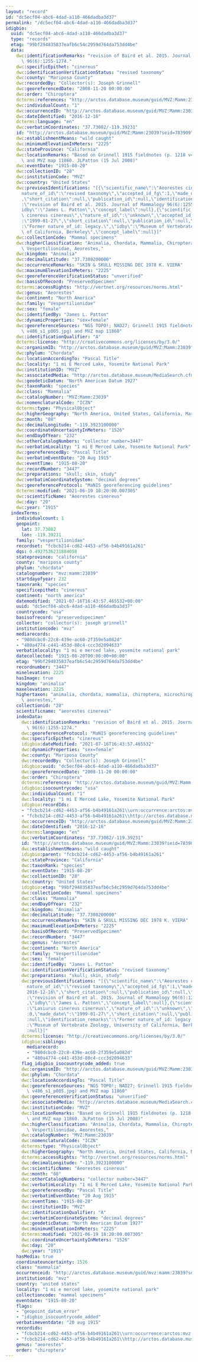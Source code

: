 ```yaml
---
layout: "record"
id: "dc5ecf04-abc6-4dad-a110-466dadba3d37"
permalink: "/dc5ecf04-abc6-4dad-a110-466dadba3d37"
idigbio:
  uuid: "dc5ecf04-abc6-4dad-a110-466dadba3d37"
  type: "records"
  etag: "99bf294835837eafb6c54c2959d764da753dd4be"
  data:
    dwc:identificationRemarks: "revision of Baird et al. 2015. Journal of Mammalogy\
      \ 96(6):1255-1274."
    dwc:specificEpithet: "cinereus"
    dwc:identificationVerificationStatus: "revised taxonomy"
    dwc:county: "Mariposa County"
    dwc:recordedBy: "Collector(s): Joseph Grinnell"
    dwc:georeferencedDate: "2008-11-20 00:00:00"
    dwc:order: "Chiroptera"
    dcterms:references: "http://arctos.database.museum/guid/MVZ:Mamm:23039"
    dwc:individualCount: "1"
    dwc:occurrenceID: "http://arctos.database.museum/guid/MVZ:Mamm:23039?seid=783909"
    dwc:dateIdentified: "2016-12-16"
    dcterms:language: "en"
    dwc:verbatimCoordinates: "37.73082/-119.39231"
    id: "http://arctos.database.museum/guid/MVZ:Mamm:23039?seid=783909"
    dwc:establishmentMeans: "wild caught"
    dwc:minimumElevationInMeters: "2225"
    dwc:stateProvince: "California"
    dwc:locationRemarks: "Based on Grinnell 1915 fieldnotes (p. 1218 v486_s1_p005.jpg)\
      \ and MVZ map 11860. JLPatton (15 Jul 2008)"
    dwc:eventDate: "1915-08-20"
    dwc:collectionID: "28"
    dwc:institutionCode: "MVZ"
    dwc:country: "United States"
    dwc:previousIdentifications: "[{\"scientific_name\":\"Aeorestes cinereus\",\"\
      nature_of_id\":\"revised taxonomy\",\"accepted_id_fg\":1,\"made_date\":\"2016-12-16\"\
      ,\"short_citation\":null,\"publication_id\":null,\"identification_remarks\"\
      :\"revision of Baird et al. 2015. Journal of Mammalogy 96(6):1255-1274.\",\"\
      idby\":\"James L. Patton\",\"concept_label\":null},{\"scientific_name\":\"Lasiurus\
      \ cinereus cinereus\",\"nature_of_id\":\"unknown\",\"accepted_id_fg\":0,\"made_date\"\
      :\"1999-01-27\",\"short_citation\":null,\"publication_id\":null,\"identification_remarks\"\
      :\"Former nature_of_id: legacy.\",\"idby\":\"Museum of Vertebrate Zoology, University\
      \ of California, Berkeley\",\"concept_label\":null}]"
    dwc:collectionCode: "Mammal specimens"
    dwc:higherClassification: "Animalia, Chordata, Mammalia, Chiroptera, Microchiroptera,\
      \ Vespertilionidae, Aeorestes,"
    dwc:kingdom: "Animalia"
    dwc:decimalLatitude: "37.7308200000"
    dwc:occurrenceRemarks: "SKIN & SKULL MISSING DEC 1978 K. VIERA"
    dwc:maximumElevationInMeters: "2225"
    dwc:georeferenceVerificationStatus: "unverified"
    dwc:basisOfRecord: "PreservedSpecimen"
    dcterms:accessRights: "http://vertnet.org/resources/norms.html"
    dwc:genus: "Aeorestes"
    dwc:continent: "North America"
    dwc:family: "Vespertilionidae"
    dwc:sex: "female"
    dwc:identifiedBy: "James L. Patton"
    dwc:dynamicProperties: "sex=female"
    dwc:georeferenceSources: "NGS TOPO!; NAD27; Grinnell 1915 fieldnotes (p. 1218\
      \ v486_s1_p005.jpg) and MVZ map 11860"
    dwc:identificationQualifier: "A"
    dcterms:license: "http://creativecommons.org/licenses/by/3.0/"
    dwc:organismID: "http://arctos.database.museum/guid/MVZ:Mamm:23039"
    dwc:phylum: "Chordata"
    dwc:locationAccordingTo: "Pascal Title"
    dwc:locality: "1 mi E Merced Lake, Yosemite National Park"
    dwc:institutionID: "MVZ"
    dwc:associatedMedia: "http://arctos.database.museum/MediaSearch.cfm?collection_object_id=10000967"
    dwc:geodeticDatum: "North American Datum 1927"
    dwc:taxonRank: "species"
    dwc:class: "Mammalia"
    dwc:catalogNumber: "MVZ:Mamm:23039"
    dwc:nomenclaturalCode: "ICZN"
    dcterms:type: "PhysicalObject"
    dwc:higherGeography: "North America, United States, California, Mariposa County"
    dwc:month: "08"
    dwc:decimalLongitude: "-119.3923100000"
    dwc:coordinateUncertaintyInMeters: "1526"
    dwc:endDayOfYear: "232"
    dwc:otherCatalogNumbers: "collector number=3447"
    dwc:verbatimLocality: "1 mi E Merced Lake, Yosemite National Park"
    dwc:georeferencedBy: "Pascal Title"
    dwc:verbatimEventDate: "20 Aug 1915"
    dwc:eventTime: "1915-08-20"
    dwc:recordNumber: "3447"
    dwc:preparations: "skull; skin, study"
    dwc:verbatimCoordinateSystem: "decimal degrees"
    dwc:georeferenceProtocol: "MaNIS georeferencing guidelines"
    dcterms:modified: "2021-06-19 18:20:00.007305"
    dwc:scientificName: "Aeorestes cinereus"
    dwc:day: "20"
    dwc:year: "1915"
  indexTerms:
    individualcount: 1
    geopoint:
      lat: 37.73082
      lon: -119.39231
    family: "vespertilionidae"
    recordset: "fcbcb214-cd62-4453-af56-b4b49161a261"
    dqs: 0.4927536231884058
    stateprovince: "california"
    county: "mariposa county"
    phylum: "chordata"
    catalognumber: "mvz:mamm:23039"
    startdayofyear: 232
    taxonrank: "species"
    specificepithet: "cinereus"
    continent: "north america"
    datemodified: "2021-07-16T16:43:57.465532+00:00"
    uuid: "dc5ecf04-abc6-4dad-a110-466dadba3d37"
    countrycode: "usa"
    basisofrecord: "preservedspecimen"
    collector: "collector(s): joseph grinnell"
    institutioncode: "mvz"
    mediarecords:
    - "980dcbc0-22c8-439e-ac60-2f359e5a082d"
    - "480a4774-c441-453d-80c4-ccc3d2094633"
    verbatimlocality: "1 mi e merced lake, yosemite national park"
    datecollected: "1915-08-20T00:00:00+00:00"
    etag: "99bf294835837eafb6c54c2959d764da753dd4be"
    recordnumber: "3447"
    minelevation: 2225
    hasImage: true
    kingdom: "animalia"
    maxelevation: 2225
    highertaxon: "animalia, chordata, mammalia, chiroptera, microchiroptera, vespertilionidae,\
      \ aeorestes,"
    collectionid: "28"
    scientificname: "aeorestes cinereus"
    indexData:
      dwc:identificationRemarks: "revision of Baird et al. 2015. Journal of Mammalogy\
        \ 96(6):1255-1274."
      dwc:georeferenceProtocol: "MaNIS georeferencing guidelines"
      dwc:specificEpithet: "cinereus"
      idigbio:dateModified: "2021-07-16T16:43:57.465532"
      dwc:dynamicProperties: "sex=female"
      dwc:county: "Mariposa County"
      dwc:recordedBy: "Collector(s): Joseph Grinnell"
      idigbio:uuid: "dc5ecf04-abc6-4dad-a110-466dadba3d37"
      dwc:georeferencedDate: "2008-11-20 00:00:00"
      dwc:order: "Chiroptera"
      dcterms:references: "http://arctos.database.museum/guid/MVZ:Mamm:23039"
      idigbio:isocountrycode: "usa"
      dwc:individualCount: "1"
      dwc:locality: "1 mi E Merced Lake, Yosemite National Park"
      idigbio:recordIds:
      - "fcbcb214-cd62-4453-af56-b4b49161a261\\urn:occurrence:arctos:mvz:mamm:23039:783909"
      - "fcbcb214-cd62-4453-af56-b4b49161a261\\http://arctos.database.museum/guid/mvz:mamm:23039?seid=783909"
      dwc:occurrenceID: "http://arctos.database.museum/guid/MVZ:Mamm:23039?seid=783909"
      dwc:dateIdentified: "2016-12-16"
      dcterms:language: "en"
      dwc:verbatimCoordinates: "37.73082/-119.39231"
      id: "http://arctos.database.museum/guid/MVZ:Mamm:23039?seid=783909"
      dwc:establishmentMeans: "wild caught"
      idigbio:parent: "fcbcb214-cd62-4453-af56-b4b49161a261"
      dwc:stateProvince: "California"
      dwc:taxonRank: "species"
      dwc:eventDate: "1915-08-20"
      dwc:collectionID: "28"
      dwc:country: "United States"
      idigbio:etag: "99bf294835837eafb6c54c2959d764da753dd4be"
      dwc:collectionCode: "Mammal specimens"
      dwc:class: "Mammalia"
      dwc:endDayOfYear: "232"
      dwc:kingdom: "Animalia"
      dwc:decimalLatitude: "37.7308200000"
      dwc:occurrenceRemarks: "SKIN & SKULL MISSING DEC 1978 K. VIERA"
      dwc:maximumElevationInMeters: "2225"
      dwc:basisOfRecord: "PreservedSpecimen"
      dwc:recordNumber: "3447"
      dwc:genus: "Aeorestes"
      dwc:continent: "North America"
      dwc:family: "Vespertilionidae"
      dwc:sex: "female"
      dwc:identifiedBy: "James L. Patton"
      dwc:identificationVerificationStatus: "revised taxonomy"
      dwc:preparations: "skull; skin, study"
      dwc:previousIdentifications: "[{\"scientific_name\":\"Aeorestes cinereus\",\"\
        nature_of_id\":\"revised taxonomy\",\"accepted_id_fg\":1,\"made_date\":\"\
        2016-12-16\",\"short_citation\":null,\"publication_id\":null,\"identification_remarks\"\
        :\"revision of Baird et al. 2015. Journal of Mammalogy 96(6):1255-1274.\"\
        ,\"idby\":\"James L. Patton\",\"concept_label\":null},{\"scientific_name\"\
        :\"Lasiurus cinereus cinereus\",\"nature_of_id\":\"unknown\",\"accepted_id_fg\"\
        :0,\"made_date\":\"1999-01-27\",\"short_citation\":null,\"publication_id\"\
        :null,\"identification_remarks\":\"Former nature_of_id: legacy.\",\"idby\"\
        :\"Museum of Vertebrate Zoology, University of California, Berkeley\",\"concept_label\"\
        :null}]"
      dcterms:license: "http://creativecommons.org/licenses/by/3.0/"
      idigbio:siblings:
        mediarecord:
        - "980dcbc0-22c8-439e-ac60-2f359e5a082d"
        - "480a4774-c441-453d-80c4-ccc3d2094633"
      flag_idigbio_isocountrycode_added: true
      dwc:organismID: "http://arctos.database.museum/guid/MVZ:Mamm:23039"
      dwc:phylum: "Chordata"
      dwc:locationAccordingTo: "Pascal Title"
      dwc:georeferenceSources: "NGS TOPO!; NAD27; Grinnell 1915 fieldnotes (p. 1218\
        \ v486_s1_p005.jpg) and MVZ map 11860"
      dwc:georeferenceVerificationStatus: "unverified"
      dwc:associatedMedia: "http://arctos.database.museum/MediaSearch.cfm?collection_object_id=10000967"
      dwc:institutionCode: "MVZ"
      dwc:locationRemarks: "Based on Grinnell 1915 fieldnotes (p. 1218 v486_s1_p005.jpg)\
        \ and MVZ map 11860. JLPatton (15 Jul 2008)"
      dwc:higherClassification: "Animalia, Chordata, Mammalia, Chiroptera, Microchiroptera,\
        \ Vespertilionidae, Aeorestes,"
      dwc:catalogNumber: "MVZ:Mamm:23039"
      dwc:nomenclaturalCode: "ICZN"
      dcterms:type: "PhysicalObject"
      dwc:higherGeography: "North America, United States, California, Mariposa County"
      dcterms:accessRights: "http://vertnet.org/resources/norms.html"
      dwc:decimalLongitude: "-119.3923100000"
      dwc:scientificName: "Aeorestes cinereus"
      dwc:month: "08"
      dwc:otherCatalogNumbers: "collector number=3447"
      dwc:verbatimLocality: "1 mi E Merced Lake, Yosemite National Park"
      dwc:georeferencedBy: "Pascal Title"
      dwc:verbatimEventDate: "20 Aug 1915"
      dwc:eventTime: "1915-08-20"
      dwc:institutionID: "MVZ"
      dwc:identificationQualifier: "A"
      dwc:verbatimCoordinateSystem: "decimal degrees"
      dwc:geodeticDatum: "North American Datum 1927"
      dwc:minimumElevationInMeters: "2225"
      dcterms:modified: "2021-06-19 18:20:00.007305"
      dwc:coordinateUncertaintyInMeters: "1526"
      dwc:day: "20"
      dwc:year: "1915"
    hasMedia: true
    coordinateuncertainty: 1526
    class: "mammalia"
    occurrenceid: "http://arctos.database.museum/guid/mvz:mamm:23039?seid=783909"
    institutionid: "mvz"
    country: "united states"
    locality: "1 mi e merced lake, yosemite national park"
    collectioncode: "mammal specimens"
    eventdate: "1915-08-20"
    flags:
    - "geopoint_datum_error"
    - "idigbio_isocountrycode_added"
    verbatimeventdate: "20 aug 1915"
    recordids:
    - "fcbcb214-cd62-4453-af56-b4b49161a261\\urn:occurrence:arctos:mvz:mamm:23039:783909"
    - "fcbcb214-cd62-4453-af56-b4b49161a261\\http://arctos.database.museum/guid/mvz:mamm:23039?seid=783909"
    genus: "aeorestes"
    order: "chiroptera"
---
```

